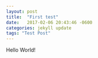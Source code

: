 ```yaml
---
layout: post
title:  "First test"
date:   2017-02-06 20:43:46 -0600
categories: jekyll update
tags: "Test Post"
---
```

Hello World!
